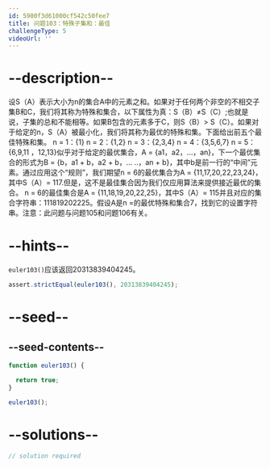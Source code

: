 ```yaml
---
id: 5900f3d61000cf542c50fee7
title: 问题103：特殊子集和：最佳
challengeType: 5
videoUrl: ''
---
```


# --description--

设S（A）表示大小为n的集合A中的元素之和。如果对于任何两个非空的不相交子集B和C，我们将其称为特殊和集合，以下属性为真：S（B）≠S（C）;也就是说，子集的总和不能相等。如果B包含的元素多于C，则S（B）> S（C）。如果对于给定的n，S（A）被最小化，我们将其称为最优的特殊和集。下面给出前五个最佳特殊和集。 n = 1：{1} n = 2：{1,2} n = 3：{2,3,4} n = 4：{3,5,6,7} n = 5：{6,9,11 ，12,13}似乎对于给定的最优集合，A = {a1，a2，...，an}，下一个最优集合的形式为B = {b，a1 + b，a2 + b，... ..，an + b}，其中b是前一行的“中间”元素。通过应用这个“规则”，我们期望n = 6的最优集合为A = {11,17,20,22,23,24}，其中S（A）= 117.但是，这不是最佳集合因为我们仅应用算法来提供接近最优的集合。 n = 6的最佳集合是A = {11,18,19,20,22,25}，其中S（A）= 115并且对应的集合字符串：111819202225。假设A是n =的最优特殊和集合7，找到它的设置字符串。注意：此问题与问题105和问题106有关。

# --hints--

`euler103()`应该返回20313839404245。

```js
assert.strictEqual(euler103(), 20313839404245);
```

# --seed--

## --seed-contents--

```js
function euler103() {

  return true;
}

euler103();
```

# --solutions--

```js
// solution required
```
